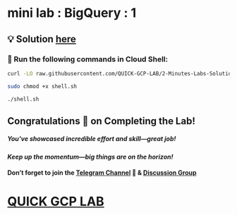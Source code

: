 # mini lab : BigQuery : 1

## 💡 Solution [here](https://youtu.be/PDoeG-ufM80)

### 🚀 Run the following commands in **Cloud Shell**:

```bash
curl -LO raw.githubusercontent.com/QUICK-GCP-LAB/2-Minutes-Labs-Solutions/refs/heads/main/Mini%20lab%20BigQuery%201/shell.sh

sudo chmod +x shell.sh

./shell.sh
```

## Congratulations 🎉 on Completing the Lab!

##### You've showcased incredible effort and skill—great job!

#### *Keep up the momentum—big things are on the horizon!*

#### Don’t forget to join the [Telegram Channel](https://t.me/quickgcplab) 📱 & [Discussion Group](https://t.me/quickgcplabchats) 

# [QUICK GCP LAB](https://www.youtube.com/@quickgcplab)

